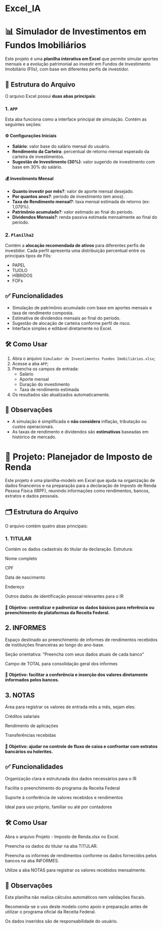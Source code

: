 # Excel_IA

# 📊 Simulador de Investimentos em Fundos Imobiliários

Este projeto é uma **planilha interativa em Excel** que permite simular aportes mensais e a evolução patrimonial ao investir em Fundos de Investimento Imobiliário (FIIs), com base em diferentes perfis de investidor.


## 📁 Estrutura do Arquivo

O arquivo Excel possui **duas abas principais**:

### 1. `APP`

Esta aba funciona como a interface principal de simulação. Contém as seguintes seções:

#### ⚙️ Configurações Iniciais
- **Salário**: valor base do salário mensal do usuário.  
- **Rendimento da Carteira**: percentual de retorno mensal esperado da carteira de investimentos.  
- **Sugestão de Investimento (30%)**: valor sugerido de investimento com base em 30% do salário.

#### 💰 Investimento Mensal
- **Quanto investir por mês?**: valor de aporte mensal desejado.  
- **Por quantos anos?**: período de investimento (em anos).  
- **Taxa de Rendimento mensal?**: taxa mensal estimada de retorno (ex: 1,079%).  
- **Patrimônio acumulado?**: valor estimado ao final do período.  
- **Dividendos Mensais?**: renda passiva estimada mensalmente ao final do período.


### 2. `Planilha2`

Contém a **alocação recomendada de ativos** para diferentes perfis de investidor. Cada perfil apresenta uma distribuição percentual entre os principais tipos de FIIs:

- PAPEL  
- TIJOLO  
- HÍBRIDOS  
- FOFs


## ✅ Funcionalidades

- Simulação de patrimônio acumulado com base em aportes mensais e taxa de rendimento composta.
- Estimativa de dividendos mensais ao final do período.
- Sugestão de alocação de carteira conforme perfil de risco.
- Interface simples e editável diretamente no Excel.


## 🛠️ Como Usar

1. Abra o arquivo `Simulador de Investimentos Fundos Imobiliários.xlsx`;
2. Acesse a aba `APP`;
3. Preencha os campos de entrada:
   - Salário
   - Aporte mensal
   - Duração do investimento
   - Taxa de rendimento estimada
4. Os resultados são atualizados automaticamente.


## 📌 Observações

- A simulação é simplificada e **não considera** inflação, tributação ou custos operacionais.
- As taxas de rendimento e dividendos são **estimativas** baseadas em histórico de mercado.






# 📑 Projeto: Planejador de Imposto de Renda

Este projeto é uma planilha-modelo em Excel que ajuda na organização de dados financeiros e na preparação para a declaração de Imposto de Renda Pessoa Física (IRPF), reunindo informações como rendimentos, bancos, extratos e dados pessoais.

## 🗂 Estrutura do Arquivo
O arquivo contém quatro abas principais:

### 1. TITULAR
Contém os dados cadastrais do titular da declaração. Estrutura:

Nome completo

CPF

Data de nascimento

Endereço

Outros dados de identificação pessoal relevantes para o IR

#### 📝 Objetivo: centralizar e padronizar os dados básicos para referência ou preenchimento de plataformas da Receita Federal.

## 2. INFORMES
Espaço destinado ao preenchimento de informes de rendimentos recebidos de instituições financeiras ao longo do ano-base.

Seção orientativa: "Preencha com seus dados atuais de cada banco"

Campo de TOTAL para consolidação geral dos informes

#### 📝 Objetivo: facilitar a conferência e inserção dos valores diretamente informados pelos bancos.

## 3. NOTAS
Área para registrar os valores de entrada mês a mês, sejam eles:

Créditos salariais

Rendimento de aplicações

Transferências recebidas

#### 📝 Objetivo: ajudar no controle de fluxo de caixa e confrontar com extratos bancários ou holerites.


## ✅ Funcionalidades
Organização clara e estruturada dos dados necessários para o IR

Facilita o preenchimento do programa da Receita Federal

Suporte à conferência de valores recebidos e rendimentos

Ideal para uso próprio, familiar ou até por contadores

## 🛠️ Como Usar
Abra o arquivo Projeto - Imposto de Renda.xlsx no Excel.

Preencha os dados do titular na aba TITULAR.

Preencha os informes de rendimentos conforme os dados fornecidos pelos bancos na aba INFORMES.

Utilize a aba NOTAS para registrar os valores recebidos mensalmente.


## 📌 Observações
Esta planilha não realiza cálculos automáticos nem validações fiscais.

Recomenda-se o uso deste modelo como apoio e preparação antes de utilizar o programa oficial da Receita Federal.

Os dados inseridos são de responsabilidade do usuário.
